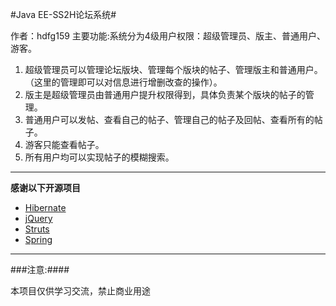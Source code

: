 #Java EE-SS2H论坛系统#
> 
作者：hdfg159
主要功能:系统分为4级用户权限：超级管理员、版主、普通用户、游客。
1. 超级管理员可以管理论坛版块、管理每个版块的帖子、管理版主和普通用户。（这里的管理即可以对信息进行增删改查的操作）。
2. 版主是超级管理员由普通用户提升权限得到，具体负责某个版块的帖子的管理。
3. 普通用户可以发帖、查看自己的帖子、管理自己的帖子及回帖、查看所有的帖子。
4. 游客只能查看帖子。
5. 所有用户均可以实现帖子的模糊搜索。

---

**感谢以下开源项目**
- [Hibernate](https://github.com/hibernate/hibernate-orm/)
- [jQuery](http://jquery.com/)
- [Struts](http://struts.apache.org/)
- [Spring](https://spring.io/)

---

###注意:####
> 
本项目仅供学习交流，禁止商业用途
